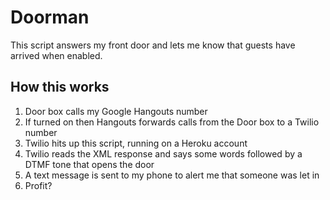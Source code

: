 # Doorman

This script answers my front door and lets me know that guests have arrived when enabled.


## How this works

1. Door box calls my Google Hangouts number
2. If turned on then Hangouts forwards calls from the Door box to a Twilio number
3. Twilio hits up this script, running on a Heroku account
4. Twilio reads the XML response and says some words followed by a DTMF tone that opens the door
5. A text message is sent to my phone to alert me that someone was let in
6. Profit?
